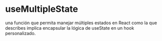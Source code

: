 # useMultipleState
una función que permita manejar múltiples estados en React como la que describes implica encapsular la lógica de useState en un hook personalizado.
